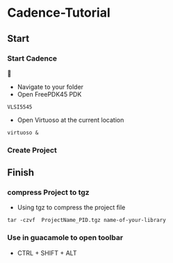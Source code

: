 # Cadence-Tutorial
## Start
### Start Cadence
🥇
* Navigate to your folder
* Open FreePDK45 PDK
```
VLSI5545
```
* Open Virtuoso at the current location
```
virtuoso &
```
### Create Project

## Finish
### compress Project to tgz 
* Using tgz to compress the project file
```
tar -czvf  ProjectName_PID.tgz name-of-your-library
```
### Use in guacamole to open toolbar
* CTRL + SHIFT + ALT
